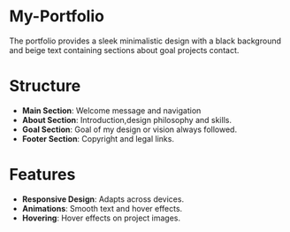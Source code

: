 # My-Portfolio
The portfolio provides a sleek minimalistic design with a black background and beige text containing sections about goal projects contact. 
# Structure
- **Main Section**: Welcome message and navigation
- **About Section**: Introduction,design philosophy and skills.
- **Goal Section**: Goal of my design or vision always followed.
- **Footer Section**: Copyright and legal links.
# Features
- **Responsive Design**: Adapts across devices.
- **Animations**: Smooth text and hover effects.
- **Hovering**: Hover effects on project images.
